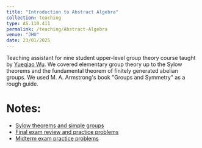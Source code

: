 ```yaml
---
title: "Introduction to Abstract Algebra"
collection: teaching
type: AS.110.411
permalink: /teaching/Abstract-Algebra
venue: "JHU"
date: 23/01/2025
---
```


Teaching assistant for nine student upper-level group theory course taught by [Yueqiao Wu](https://sites.google.com/view/yueqiaow/). We covered elementary group theory up to the Sylow theorems and the fundamental theorem of finitely generated abelian groups. We used M. A. Armstrong's book "Groups and Symmetry" as a rough guide. 

Notes:
======
* [Sylow theorems and simple groups](Sylow-Simple.pdf)
* [Final exam review and practice problems](AA-Final-Review.pdf)
* [Midterm exam practice problems](AA-Midterm-Review.pdf)
